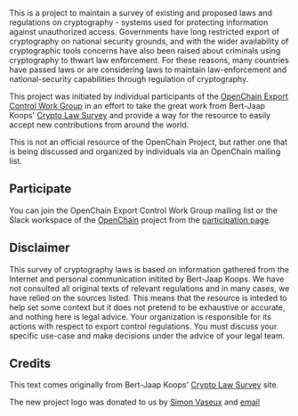 This is a project to maintain a survey of existing and proposed laws and regulations on cryptography - systems used for protecting information against unauthorized access. Governments have long restricted export of cryptography on national security grounds, and with the wider availability of cryptographic tools concerns have also been raised about criminals using cryptography to thwart law enforcement. For these reasons, many countries have passed laws or are considering laws to maintain law-enforcement and national-security capabilities through regulation of cryptography.

This project was initiated by individual participants of the [OpenChain Export Control Work Group](https://lists.openchainproject.org/g/export-control-wg) in an effort to take the great work from Bert-Jaap Koops' [Crypto Law Survey](http://www.cryptolaw.org/) and provide a way for the resource to easily accept new contributions from around the world.

This is not an official resource of the OpenChain Project, but rather one that is being discussed and organized by individuals via an OpenChain mailing list.

## Participate

You can join the OpenChain Export Control Work Group mailing list or the Slack workspace of the [OpenChain](https://www.openchainproject.org) project from the [participation page](https://www.openchainproject.org/participate).

## Disclaimer

This survey of cryptography laws is based on information gathered from the Internet and personal communication initited by Bert-Jaap Koops. We have not consulted all original texts of relevant regulations and in many cases, we have relied on the sources listed. This means that the resource is inteded to help set some context but it does not pretend to be exhaustive or accurate, and nothing here is legal advice. Your organization is responsible for its actions with respect to export control regulations. You must discuss your specific use-case and make decisions under the advice of your legal team.

## Credits

This text comes originally from Bert-Jaap Koops' [Crypto Law Survey](http://www.cryptolaw.org/) site.

The new project logo was donated to us by [Simon Vaseux](https://www.linkedin.com/in/simon-vaseux-38951578/) and [email](mailto:simon.vaseux@gmail.com)
